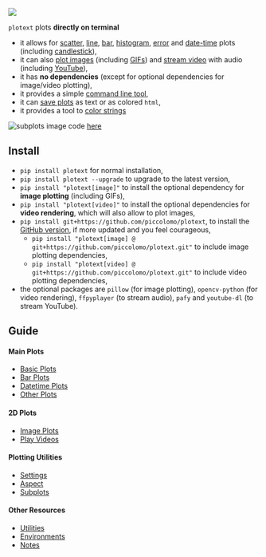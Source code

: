 <p align="left">  <img src="https://raw.githubusercontent.com/piccolomo/plotext/master/data/logo.png" /></p>

`plotext` plots **directly on terminal**
- it allows for [scatter](https://github.com/piccolomo/plotext/blob/master/readme/basic.md#scatter-plot), [line](https://github.com/piccolomo/plotext/blob/master/readme/basic.md#line-plot), [bar](https://github.com/piccolomo/plotext/blob/master/readme/bar.md#simple-bar-plot), [histogram](https://github.com/piccolomo/plotext/blob/master/readme/bar.md#histogram-plot), [error](https://github.com/piccolomo/plotext/blob/master/readme/other.md#error-plot) and [date-time](https://github.com/piccolomo/plotext/blob/master/readme/datetime.md#datetime-plot) plots (including [candlestick](https://github.com/piccolomo/plotext/blob/master/readme/datetime.md#candlestick-plot)),
- it can also [plot images](https://github.com/piccolomo/plotext/blob/master/readme/image.md#image-plot) (including [GIFs](https://github.com/piccolomo/plotext/blob/master/readme/image.md#gif-plot)) and [stream video](https://github.com/piccolomo/plotext/blob/master/readme/video.md#video-plot) with audio (including [YouTube](https://github.com/piccolomo/plotext/blob/master/readme/video.md#play-youtube)),
- it has **no dependencies** (except for optional dependencies for image/video plotting),
- it provides a simple [command line tool](https://github.com/piccolomo/plotext/blob/master/readme/utilities.md#command-line-tool),
- it can [save plots](https://github.com/piccolomo/plotext/blob/master/readme/utilities.md#useful-functions) as text or as colored `html`,
- it provides a tool to [color strings](https://github.com/piccolomo/plotext/blob/master/readme/utilities.md#colored-text)

![subplots](https://raw.githubusercontent.com/piccolomo/plotext/master/data/subplots.png)
image code [here](https://github.com/piccolomo/plotext/blob/master/readme/subplots.md)


## Install
- `pip install plotext` for normal installation,
- `pip install plotext --upgrade` to upgrade to the latest version,
- `pip install "plotext[image]"` to install the optional dependency for **image plotting** (including GIFs),
- `pip install "plotext[video]"` to install the optional dependencies for **video rendering**, which will also allow to plot images,
- `pip install git+https://github.com/piccolomo/plotext`, to install the [GitHub version](https://github.com/piccolomo/plotext), if more updated and you feel courageous,
   - `pip install "plotext[image] @ git+https://github.com/piccolomo/plotext.git"` to include image plotting dependencies,
   - `pip install "plotext[video] @ git+https://github.com/piccolomo/plotext.git"` to include video plotting dependencies,
- the optional packages are `pillow` (for image plotting), `opencv-python` (for video rendering), `ffpyplayer` (to stream audio), `pafy` and `youtube-dl` (to stream YouTube).

## Guide

#### Main Plots
- [Basic Plots](https://github.com/piccolomo/plotext/blob/master/readme/basic.md)
- [Bar Plots](https://github.com/piccolomo/plotext/blob/master/readme/bar.md)
- [Datetime Plots](https://github.com/piccolomo/plotext/blob/master/readme/datetime.md)
- [Other Plots](https://github.com/piccolomo/plotext/blob/master/readme/other.md)

#### 2D Plots
- [Image Plots](https://github.com/piccolomo/plotext/blob/master/readme/image.md)
- [Play Videos](https://github.com/piccolomo/plotext/blob/master/readme/video.md)

#### Plotting Utilities
- [Settings](https://github.com/piccolomo/plotext/blob/master/readme/settings.md)
- [Aspect](https://github.com/piccolomo/plotext/blob/master/readme/aspect.md)
- [Subplots](https://github.com/piccolomo/plotext/blob/master/readme/subplots.md)

#### Other Resources
- [Utilities](https://github.com/piccolomo/plotext/blob/master/readme/utilities.md)
- [Environments](https://github.com/piccolomo/plotext/blob/master/readme/environments.md)
- [Notes](https://github.com/piccolomo/plotext/blob/master/readme/notes.md)